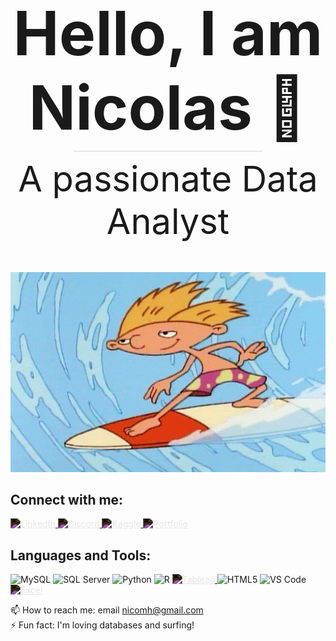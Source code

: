 <div align="center">
  <h1 style="font-size: 7em; font-weight: bold; margin-bottom: 10px;">Hello, I am Nicolas 👋</h1>
  <div style="width: 60%; height: 1px; background-color: lightgray; margin: 10px auto;"></div>
  <h2 style="font-size: 4em; font-weight: normal; margin-top: 10px; border-bottom: none;">A passionate Data Analyst</h2>
</div>

<p align="center">
  <img src="https://github.com/NicMoHan/NicMoHan/blob/main/Hey%20Arnold%2090S%20GIF.gif?raw=true" width="800" alt="Arnold Surfer">
</p>

## Connect with me:

<p align="left">
  <!-- LinkedIn -->
  <a href="https://linkedin.com/in/nicolas-mora-hansen-0b8a1237" target="_blank">
    <img src="https://cdn.jsdelivr.net/npm/simple-icons@v4/icons/linkedin.svg" alt="LinkedIn" width="30" height="30" style="filter: invert(100%)" />
  </a>
  
  <!-- Discord -->
  <a href="https://discord.com/users/nicomh5172" target="_blank">
    <img src="https://cdn.jsdelivr.net/npm/simple-icons@v4/icons/discord.svg" alt="Discord" width="30" height="30" style="filter: invert(100%)" />
  </a>
  
  <!-- Kaggle -->
  <a href="https://www.kaggle.com/nicolasmorahansen" target="_blank">
    <img src="https://cdn.jsdelivr.net/npm/simple-icons@v4/icons/kaggle.svg" alt="Kaggle" width="30" height="30" style="filter: invert(100%)" />
  </a>

  <!-- Portfolio -->
  <a href="https://datascienceportfol.io/nicolashan" target="_blank">
    <img src="https://cdn.jsdelivr.net/npm/simple-icons@v4/icons/codepen.svg" alt="Portfolio" width="30" height="30" style="filter: invert(100%)">
  </a>
</p>

## Languages and Tools:

<p align="left">
  <img src="https://cdn.jsdelivr.net/gh/devicons/devicon/icons/mysql/mysql-original.svg" alt="MySQL" width="50" height="50"/>
  <img src="https://cdn.jsdelivr.net/gh/devicons/devicon/icons/microsoftsqlserver/microsoftsqlserver-plain.svg" alt="SQL Server" width="50" height="50"/>
  <img src="https://cdn.jsdelivr.net/gh/devicons/devicon/icons/python/python-original.svg" alt="Python" width="50" height="50"/>
  <img src="https://www.r-project.org/logo/Rlogo.png" alt="R" width="50" height="50"/>
  
  <!-- Tableau -->
  <a href="https://www.tableau.com/" target="_blank">
    <img src="https://cdn.jsdelivr.net/npm/simple-icons@v4/icons/tableau.svg" alt="Tableau" width="50" height="50" style="filter: invert(100%)" />
  </a>
  
  <img src="https://cdn.jsdelivr.net/gh/devicons/devicon/icons/html5/html5-original.svg" alt="HTML5" width="50" height="50"/>
  <img src="https://cdn.jsdelivr.net/gh/devicons/devicon/icons/vscode/vscode-original.svg" alt="VS Code" width="50" height="50"/>
  
  <!-- Excel -->
  <a href="https://www.microsoft.com/en-us/microsoft-365/excel" target="_blank">
    <img src="https://cdn.jsdelivr.net/npm/simple-icons@v4/icons/microsoftexcel.svg" alt="Excel" width="50" height="50" style="filter: invert(100%)" />
  </a>
</p>

📫 How to reach me: email <a href="mailto:nicomh@gmail.com">nicomh@gmail.com</a>  
⚡ Fun fact: I'm loving databases and surfing!
